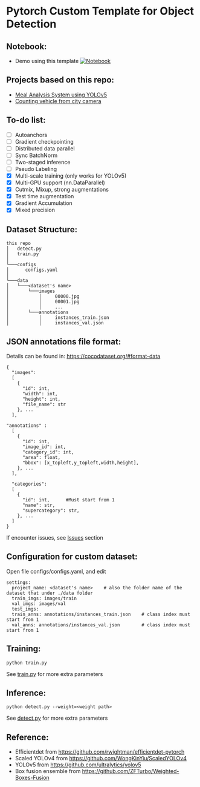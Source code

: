 # Pytorch Custom Template for Object Detection

## Notebook:
- Demo using this template [![Notebook](https://colab.research.google.com/assets/colab-badge.svg)](https://colab.research.google.com/drive/16sbDkKurFIeYQLaT1HkzGoGfoXhDdOCU?usp=sharing)

## Projects based on this repo:
- [Meal Analysis System using YOLOv5](https://github.com/lannguyen0910/food-analysis-webapp-yolov5.git)
- [Counting vehicle from city camera](https://github.com/kaylode/vehicle-counting)

## To-do list:
- [ ] Autoanchors
- [ ] Gradient checkpointing
- [ ] Distributed data parallel
- [ ] Sync BatchNorm
- [ ] Two-staged inference
- [ ] Pseudo Labeling
- [x] Multi-scale training (only works for YOLOv5)
- [x] Multi-GPU support (nn.DataParallel)
- [x] Cutmix, Mixup, strong augmentations
- [x] Test time augmentation
- [x] Gradient Accumulation
- [x] Mixed precision

## Dataset Structure:
```
this repo
│   detect.py
│   train.py
│
└───configs
│      configs.yaml
│
└───data  
│   └───<dataset's name>
│       └───images
│           │     00000.jpg
│           │     00001.jpg
│           │     ...
│       └───annotations
│           │     instances_train.json
│           │     instances_val.json
```

## JSON annotations file format:
Details can be found in: https://cocodataset.org/#format-data
```
{
  "images": 
  [
    {
      "id": int, 
      "width": int, 
      "height": int, 
      "file_name": str
    }, ...
  ],

"annotations" : 
  [
    {
      "id": int, 
      "image_id": int, 
      "category_id": int, 
      "area": float, 
      "bbox": [x_topleft,y_topleft,width,height], 
    }, ...
  ],

  "categories": 
  [
    {
      "id": int,      #Must start from 1
      "name": str, 
      "supercategory": str,
    }, ...
  ]
}
```

If encounter issues, see [Issues](https://github.com/kaylode/custom-template/issues/3) section

## Configuration for custom dataset:
Open file configs/configs.yaml, and edit
```
settings:
  project_name: <dataset's name>    # also the folder name of the dataset that under ./data folder
  train_imgs: images/train
  val_imgs: images/val
  test_imgs: 
  train_anns: annotations/instances_train.json    # class index must start from 1
  val_anns: annotations/instances_val.json        # class index must start from 1
```

## Training:
```
python train.py 
```
See [train.py](https://github.com/kaylode/custom-template/blob/detection/train.py) for more extra parameters

## Inference:
```
python detect.py --weight=<weight path>
```
See [detect.py](https://github.com/kaylode/custom-template/blob/detection/detect.py) for more extra parameters


## Reference:
- Efficientdet from https://github.com/rwightman/efficientdet-pytorch
- Scaled YOLOv4 from https://github.com/WongKinYiu/ScaledYOLOv4
- YOLOv5 from https://github.com/ultralytics/yolov5
- Box fusion ensemble from https://github.com/ZFTurbo/Weighted-Boxes-Fusion
